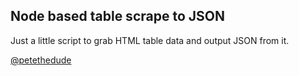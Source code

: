 ## Node based table scrape to JSON

Just a little script to grab HTML table data and output JSON from it.

[@petethedude](http://twitter.com/petethedude)